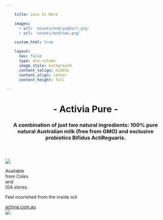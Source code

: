 ```yaml
---

    title: Less Is More

    images:
      - url: 'assets/end/yoghurt.png'
      - url: 'assets/end/new.png'

    custom_html: true

    layout:
      nav: false
      type: one-column
      image_style: background
      content_valign: middle
      content_align: center
      content_height: full

---
```


<div class="content">
  <header>
    <div class="wrapper">
      <h1 class="title">- Activia Pure -</h1>
      <h3 class="subtitle">A combination of just two natural ingredients: 100% pure natural Australian milk (free from GMO) and exclusive probiotics Bifidus ActiReguaris.</h3>
    </div>
  </header>

  <div class="body">
    <div class="row">
      <div class="col x8">
        <img data-media-id="images:1" src="assets/end/yoghurt.png" data-original class="yoghurt">
      </div>
      <div class="col x4">
        <div class="circle">
          <p>Available<br>from Coles<br>and<br>IGA stores</p>
        </div>
      </div>
    </div>
    <p>Feel nourished from the inside out</p>
    <a href="http://activia.com.au" target="_blank">activia.com.au</a>
  </div>
</div>

<img data-media-id="images:2" data-original src="assets/end/new.png" id="new" >
